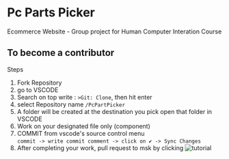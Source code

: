 # Pc Parts Picker
Ecommerce Website - Group project for Human Computer Interation Course  

## To become a contributor
Steps  
1. Fork Repository
2. go to VSCODE
3. Search on top write : ```>Git: Clone```, then hit enter
4. select Repository name ```/PcPartPicker```
5. A folder will be created at the destination you pick open that folder in VSCODE
6. Work on your designated file only (component)
7. COMMIT from vscode's source control menu   
```commit -> write commit comment -> click on ✔ -> Sync Changes```
8. After completing your work, pull request to msk by clicking 
![tutorial](/src/assets/TUTORIAL.png)